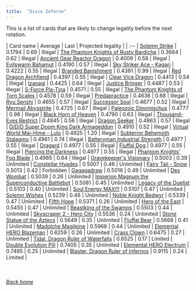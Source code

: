 ```yaml
---
title:  "Disco Inferno"
---
```


This is a list of cards that are likely to change legality before the next rotation.

| Card name | Average | Last | Projected legality |
| :-- |
[Solemn Strike](https://db.ygoprodeck.com/card/?search=Solemn%20Strike) | 0.1794 | 0.69 | Illegal |
[The Phantom Knights of Rusty Bardiche](https://db.ygoprodeck.com/card/?search=The%20Phantom%20Knights%20of%20Rusty%20Bardiche) | 0.3664 | 0.62 | Illegal |
[Ancient Gear Reactor Dragon](https://db.ygoprodeck.com/card/?search=Ancient%20Gear%20Reactor%20Dragon) | 0.4009 | 0.58 | Illegal |
[Evilswarm Bahamut](https://db.ygoprodeck.com/card/?search=Evilswarm%20Bahamut) | 0.4190 | 0.57 | Illegal |
[Sky Striker Ace - Kagari](https://db.ygoprodeck.com/card/?search=Sky%20Striker%20Ace%20-%20Kagari) | 0.4222 | 0.55 | Illegal |
[Branded Banishment](https://db.ygoprodeck.com/card/?search=Branded%20Banishment) | 0.4381 | 0.99 | Illegal |
[Red Dragon Archfiend](https://db.ygoprodeck.com/card/?search=Red%20Dragon%20Archfiend) | 0.4397 | 0.55 | Illegal |
[Clear Vice Dragon](https://db.ygoprodeck.com/card/?search=Clear%20Vice%20Dragon) | 0.4413 | 0.54 | Illegal |
[Izanagi](https://db.ygoprodeck.com/card/?search=Izanagi) | 0.4425 | 0.64 | Illegal |
[Justice Bringer](https://db.ygoprodeck.com/card/?search=Justice%20Bringer) | 0.4487 | 0.53 | Illegal |
[S-Force Pla-Tina](https://db.ygoprodeck.com/card/?search=S-Force%20Pla-Tina) | 0.4571 | 0.55 | Illegal |
[The Phantom Knights of Torn Scales](https://db.ygoprodeck.com/card/?search=The%20Phantom%20Knights%20of%20Torn%20Scales) | 0.4578 | 0.59 | Illegal |
[Predapractice](https://db.ygoprodeck.com/card/?search=Predapractice) | 0.4636 | 0.68 | Illegal |
[Ryu Senshi](https://db.ygoprodeck.com/card/?search=Ryu%20Senshi) | 0.4655 | 0.57 | Illegal |
[Successor Soul](https://db.ygoprodeck.com/card/?search=Successor%20Soul) | 0.4677 | 0.52 | Illegal |
[Mermail Abysstrite](https://db.ygoprodeck.com/card/?search=Mermail%20Abysstrite) | 0.4725 | 0.67 | Illegal |
[Paleozoic Dinomischus](https://db.ygoprodeck.com/card/?search=Paleozoic%20Dinomischus) | 0.4777 | 0.98 | Illegal |
[Black Horn of Heaven](https://db.ygoprodeck.com/card/?search=Black%20Horn%20of%20Heaven) | 0.4790 | 0.63 | Illegal |
[Thousand-Eyes Restrict](https://db.ygoprodeck.com/card/?search=Thousand-Eyes%20Restrict) | 0.4845 | 0.56 | Illegal |
[Dragon Seeker](https://db.ygoprodeck.com/card/?search=Dragon%20Seeker) | 0.4863 | 0.57 | Illegal |
[D/D/D Super Doom King Dark Armageddon](https://db.ygoprodeck.com/card/?search=D/D/D%20Super%20Doom%20King%20Dark%20Armageddon) | 0.4910 | 0.52 | Illegal |
[Virtual World Mai-Hime - Lulu](https://db.ygoprodeck.com/card/?search=Virtual%20World%20Mai-Hime%20-%20Lulu) | 0.4925 | 1.20 | Illegal |
[Subterror Behemoth Stalagmo](https://db.ygoprodeck.com/card/?search=Subterror%20Behemoth%20Stalagmo) | 0.4961 | 0.74 | Illegal |
[Batteryman Industrial Strength](https://db.ygoprodeck.com/card/?search=Batteryman%20Industrial%20Strength) | 0.4977 | 0.55 | Illegal |
[Dragard](https://db.ygoprodeck.com/card/?search=Dragard) | 0.4977 | 0.55 | Illegal |
[Fluffal Dog](https://db.ygoprodeck.com/card/?search=Fluffal%20Dog) | 0.4977 | 0.55 | Illegal |
[Piercing the Darkness](https://db.ygoprodeck.com/card/?search=Piercing%20the%20Darkness) | 0.4977 | 0.55 | Illegal |
[Phantom Knights' Fog Blade](https://db.ygoprodeck.com/card/?search=Phantom%20Knights'%20Fog%20Blade) | 0.4985 | 0.64 | Illegal |
[Gravekeeper's Visionary](https://db.ygoprodeck.com/card/?search=Gravekeeper's%20Visionary) | 0.5003 | 0.39 | Unlimited |
[Constellar Hyades](https://db.ygoprodeck.com/card/?search=Constellar%20Hyades) | 0.5007 | 0.46 | Unlimited |
[Fairy Tail - Snow](https://db.ygoprodeck.com/card/?search=Fairy%20Tail%20-%20Snow) | 0.5013 | 0.42 | Forbidden |
[Gagagadraw](https://db.ygoprodeck.com/card/?search=Gagagadraw) | 0.5016 | 0.49 | Unlimited |
[Des Wombat](https://db.ygoprodeck.com/card/?search=Des%20Wombat) | 0.5039 | 0.26 | Unlimited |
[Imperion Magnum the Superconductive Battlebot](https://db.ygoprodeck.com/card/?search=Imperion%20Magnum%20the%20Superconductive%20Battlebot) | 0.5081 | 0.45 | Unlimited |
[Legacy of the Duelist](https://db.ygoprodeck.com/card/?search=Legacy%20of%20the%20Duelist) | 0.5103 | 0.40 | Unlimited |
[Soul Energy MAX!!!](https://db.ygoprodeck.com/card/?search=Soul%20Energy%20MAX!!!) | 0.5107 | 0.47 | Unlimited |
[Solemn Wishes](https://db.ygoprodeck.com/card/?search=Solemn%20Wishes) | 0.5239 | 0.46 | Unlimited |
[Noble Knight Bedwyr](https://db.ygoprodeck.com/card/?search=Noble%20Knight%20Bedwyr) | 0.5339 | 0.47 | Unlimited |
[Fifth Hope](https://db.ygoprodeck.com/card/?search=Fifth%20Hope) | 0.5371 | 0.26 | Unlimited |
[Hero of the East](https://db.ygoprodeck.com/card/?search=Hero%20of%20the%20East) | 0.5455 | 0.47 | Unlimited |
[Beastking of the Swamps](https://db.ygoprodeck.com/card/?search=Beastking%20of%20the%20Swamps) | 0.5503 | 0.44 | Unlimited |
[Skyscraper 2 - Hero City](https://db.ygoprodeck.com/card/?search=Skyscraper%202%20-%20Hero%20City) | 0.5536 | 0.24 | Unlimited |
[Stone Statue of the Aztecs](https://db.ygoprodeck.com/card/?search=Stone%20Statue%20of%20the%20Aztecs) | 0.5649 | 0.35 | Unlimited |
[Fluffal Bear](https://db.ygoprodeck.com/card/?search=Fluffal%20Bear) | 0.5668 | 0.41 | Unlimited |
[Madolche Magileine](https://db.ygoprodeck.com/card/?search=Madolche%20Magileine) | 0.5968 | 0.44 | Unlimited |
[Elemental HERO Blazeman](https://db.ygoprodeck.com/card/?search=Elemental%20HERO%20Blazeman) | 0.6259 | 0.26 | Unlimited |
[Crass Clown](https://db.ygoprodeck.com/card/?search=Crass%20Clown) | 0.6475 | 0.27 | Unlimited |
[Tidal, Dragon Ruler of Waterfalls](https://db.ygoprodeck.com/card/?search=Tidal,%20Dragon%20Ruler%20of%20Waterfalls) | 0.6525 | 0.17 | Limited |
[Double Evolution Pill](https://db.ygoprodeck.com/card/?search=Double%20Evolution%20Pill) | 0.7405 | 0.35 | Unlimited |
[Elemental HERO Electrum](https://db.ygoprodeck.com/card/?search=Elemental%20HERO%20Electrum) | 0.7495 | 0.25 | Unlimited |
[Blaster, Dragon Ruler of Infernos](https://db.ygoprodeck.com/card/?search=Blaster,%20Dragon%20Ruler%20of%20Infernos) | 0.9115 | 0.24 | Limited |

<br>

###### [Back home](index)